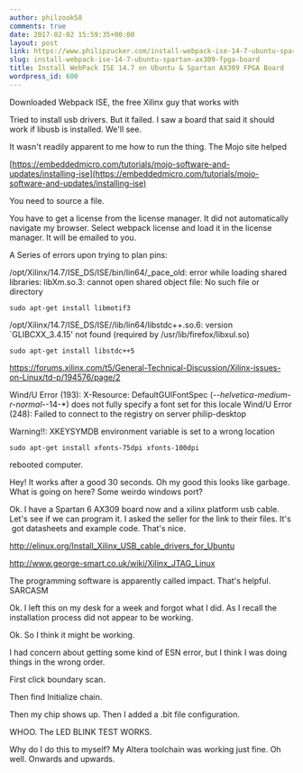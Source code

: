 ```yaml
---
author: philzook58
comments: true
date: 2017-02-02 15:59:35+00:00
layout: post
link: https://www.philipzucker.com/install-webpack-ise-14-7-ubuntu-spartan-ax309-fpga-board/
slug: install-webpack-ise-14-7-ubuntu-spartan-ax309-fpga-board
title: Install WebPack ISE 14.7 on Ubuntu & Spartan AX309 FPGA Board
wordpress_id: 600
---
```


Downloaded Webpack ISE, the free Xilinx guy that works with

Tried to install usb drivers. But it failed. I saw a board that said it should work if libusb is installed. We'll see.

It wasn't readily apparent to me how to run the thing. The Mojo site helped

[https://embeddedmicro.com/tutorials/mojo-software-and-updates/installing-ise](https://embeddedmicro.com/tutorials/mojo-software-and-updates/installing-ise)

You need to source a file.

You have to get a license from the license manager. It did not automatically navigate my browser. Select webpack license and load it in the license manager. It will be emailed to you.

A Series of errors upon trying to plan pins:

/opt/Xilinx/14.7/ISE_DS/ISE/bin/lin64/_pace_old: error while loading shared libraries: libXm.so.3: cannot open shared object file: No such file or directory

    
    sudo apt-get install libmotif3




/opt/Xilinx/14.7/ISE_DS/ISE//lib/lin64/libstdc++.so.6: version `GLIBCXX_3.4.15' not found (required by /usr/lib/firefox/libxul.so)

    
    sudo apt-get install libstdc++5




https://forums.xilinx.com/t5/General-Technical-Discussion/Xilinx-issues-on-Linux/td-p/194576/page/2

Wind/U Error (193): X-Resource: DefaultGUIFontSpec (-*-helvetica-medium-r-normal-*-14-*) does not fully specify a font set for this locale
Wind/U Error (248): Failed to connect to the registry on server philip-desktop

Warning!!: XKEYSYMDB environment variable is set to a wrong location

    
    sudo apt-get install xfonts-75dpi xfonts-100dpi




rebooted computer.

Hey! It works after a good 30 seconds. Oh my good this looks like garbage. What is going on here? Some weirdo windows port?



Ok. I have a Spartan 6 AX309 board now and a xilinx platform usb cable. Let's see if we can program it. I asked the seller for the link to their files. It's  got datasheets and example code. That's nice.

http://elinux.org/Install_Xilinx_USB_cable_drivers_for_Ubuntu

http://www.george-smart.co.uk/wiki/Xilinx_JTAG_Linux

The programming software is apparently called impact. That's helpful. SARCASM

Ok. I left this on my desk for a week and forgot what I did. As I recall the installation process did not appear to be working.

Ok. So I think it might be working.

I had concern about getting some kind of ESN error, but I think I was doing things in the wrong order.

First click boundary scan.

Then find Initialize chain.

Then my chip shows up. Then I added a .bit file configuration.

WHOO. The LED BLINK TEST WORKS.

Why do I do this to myself? My Altera toolchain was working just fine. Oh well. Onwards and upwards.




